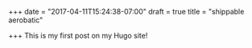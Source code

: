 +++
date = "2017-04-11T15:24:38-07:00"
draft = true
title = "shippable aerobatic"

+++
This is my first post on my Hugo site!


